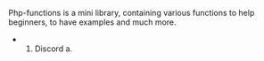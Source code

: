 Php-functions is a mini library, containing various functions to help beginners, to have examples and much more.

- 1. Discord
     a. 
